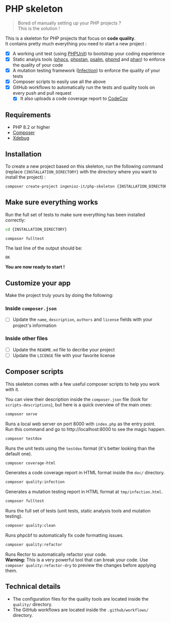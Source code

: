 # PHP skeleton

> Bored of manually setting up your PHP projects ?  
> This is the solution !

This is a skeleton for PHP projects that focus on **code quality**.   
It contains pretty much everything you need to start a new project :

- [x] A working unit test (using [PHPUnit](https://github.com/sebastianbergmann/phpunit)) to bootstrap your coding experience
- [x] Static analyis tools ([phpcs](https://github.com/squizlabs/PHP_CodeSniffer), [phpstan](https://github.com/phpstan/phpstan), [psalm](https://github.com/vimeo/psalm), [phpmd](https://github.com/phpmd/phpmd) and [phan](https://github.com/phan/phan)) to enforce the quality of your code
- [x] A mutation testing framework ([Infection](https://github.com/infection/infection)) to enforce the quality of your tests
- [x] Composer scripts to easily use all the above
- [x] GitHub workflows to automatically run the tests and quality tools on every push and pull request
  - [x] It also uploads a code coverage report to [CodeCov](https://codecov.io/)

## Requirements

- PHP 8.2 or higher
- [Composer](https://getcomposer.org/)
- [Xdebug](https://xdebug.org/)

## Installation

To create a new project based on this skeleton, run the following command (replace `{INSTALLATION_DIRECTORY}` with the directory where you want to install the project) :

```bash
composer create-project ingenioz-it/php-skeleton {INSTALLATION_DIRECTORY}
```

## Make sure everything works

Run the full set of tests to make sure everything has been installed correctly:

```bash
cd {INSTALLATION_DIRECTORY}
```

```bash
composer fulltest
```

The last line of the output should be:

```
OK
```

**You are now ready to start !**

## Customize your app

Make the project truly yours by doing the following:

### Inside `composer.json`
- [ ] Update the `name`, `description`, `authors` and `license` fields with your project's information

### Inside other files
- [ ] Update the `README.md` file to decribe your project
- [ ] Update the `LICENSE` file with your favorite license

## Composer scripts

This skeleton comes with a few useful composer scripts to help you work with it.

You can view their description inside the `composer.json` file (look for `scripts-descriptions`), but here is a quick overview of the main ones:

```bash
composer serve
```

Runs a local web server on port 8000 with `index.php` as the entry point.  
Run this command and go to http://localhost:8000 to see the magic happen.

```bash
composer testdox
```
Runs the unit tests using the `testdox` format (it's better looking than the default one).

```bash
composer coverage-html
```

Generates a code coverage report in HTML format inside the `doc/` directory.

```bash
composer quality:infection
```

Generates a mutation testing report in HTML format at `tmp/infection.html`.

```bash
composer fulltest
```

Runs the full set of tests (unit tests, static analysis tools and mutation testing).

```bash
composer quality:clean
```

Runs phpcbf to automatically fix code formatting issues.

```bash
composer quality:refactor
```

Runs Rector to automatically refactor your code.  
**Warning:** This is a very powerful tool that can break your code. Use `composer quality:refactor-dry` to preview the changes before applying them.

## Technical details

- The configuration files for the quality tools are located inside the `quality/` directory.
- The GitHub workflows are located inside the `.github/workflows/` directory.
